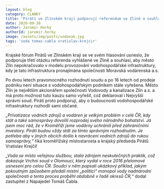 ```yaml
---
layout: blog
category: CLANKY
title: 'Piráti ve Zlínském kraji podporují referendum ve Zlíně a souhlasí, aby město Zlín nepokračovalo ve stávajícím provozním modelu'
date: 2020-09-30
author: Jaromír Horký
authorId: jaromir.horky
image: /assets/img/posts/vodavak.jpg
tags: 'voda tomas-cabla vratislav-krejcir'
---
```


Krajské fórum Pirátů ve Zlínském kraji se ve svém hlasování usneslo, že podporuje třetí otázku referenda vyhlášené ve Zlíně a souhlasí, aby město Zlín nepokračovalo v modelu provozování vodohospodářské infrastruktury, kdy je tato infrastruktura pronajímána společnosti Moravská vodárenská a.s.

Po dvou letech pravomocného rozhodnutí soudu a po 16 letech od prodeje podniku není situace s vodohospodářským podnikem stále vyřešena. Město Zlín je největším akcionářem společnosti Vodovody a kanalizace Zlín a.s. a má proto možnost tuto kauzu samo vyřešit, což deklaroval i Nejvyšší správní soud. Piráti proto podporují, aby o budoucnosti vodohospodářské infrastruktury rozhodli sami občané.

*„Privatizace vodních zdrojů a vodáren je velkým problém v celé ČR, kdy stát a také samosprávy dovolili rozprodej svého národního bohatství. Já jsem moc rád, že v Kroměříži jsme vodárny uchránili před zahraničními investory. Piráti budou vždy stát za tímto správným rozhodnutím. Je potřeba aby v jiných obcích došlo k navrácení vodních zdrojů do rukou samosprávy,“* říká kroměřížský místostarosta a krajský předseda Pirátů Vratislav Krejčíř

*„Voda se místo veřejnou službou, stala zdrojem neskutečných praktik, což dokazuje Vrchní soud v Olomouci, který vydal v roce 2016 přelomové usnesení pro celou ČR. Soudci v něm popsali ukázkový příklad, jakým pokoutným způsobem předali místní „politici“ monopol vody nadnárodní společnosti a tento proces proběhl obdobně v řadě okresů ČR,“* dodal zastupitel z Napajedel Tomáš Čabla.
